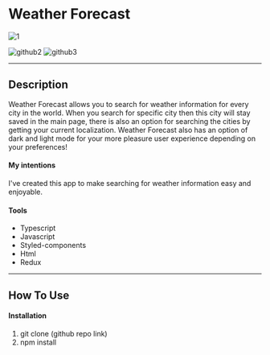 # Weather Forecast


![1](https://user-images.githubusercontent.com/46655309/127913807-4d7fd8d8-c8cb-4c03-a088-beadb5342b13.JPG)







![github2](https://user-images.githubusercontent.com/46655309/128707878-38c9e430-192f-4f24-a2e7-7a7a9dfcb07a.JPG)
![github3](https://user-images.githubusercontent.com/46655309/128707879-d2639de2-34d5-4350-92aa-32f286c20e2b.JPG)







------------------------------------------------------------------------------------------------------------------------------




## Description

Weather Forecast allows you to search for weather information for every city in the world. When you search for specific city then this city will stay saved in the main page, there is also an option for searching the cities by getting your current localization. Weather Forecast also has an option of dark and light mode for your more pleasure user experience depending on your preferences! 


#### My intentions

I've created this app to make searching for weather information easy and enjoyable.


#### Tools

- Typescript
- Javascript
- Styled-components
- Html
- Redux


---

## How To Use


#### Installation

1. git clone (github repo link)
2. npm install 
